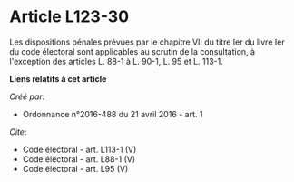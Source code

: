 # Article L123-30

Les dispositions pénales prévues par le chapitre VII du titre Ier du livre Ier du code électoral sont applicables au scrutin
de la consultation, à l'exception des articles L. 88-1 à L. 90-1, L. 95 et L. 113-1.

**Liens relatifs à cet article**

_Créé par_:

  - Ordonnance n°2016-488 du 21 avril 2016 - art. 1

_Cite_:

  - Code électoral - art. L113-1 (V)
  - Code électoral - art. L88-1 (V)
  - Code électoral - art. L95 (V)
